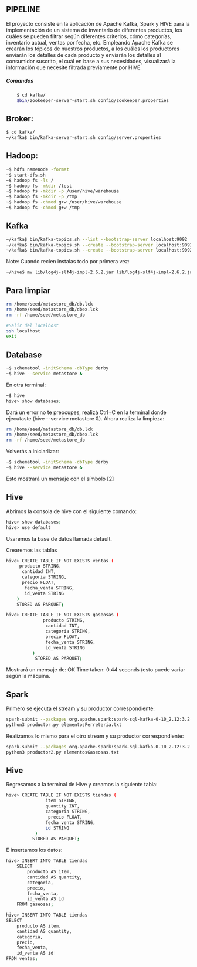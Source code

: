 <h2>PIPELINE</h2>

El proyecto consiste en la aplicación de Apache Kafka, Spark y HIVE para la implementación de un sistema de inventario de diferentes productos, los cuáles se pueden filtrar según diferentes criterios, cómo categorías, inventario actual, ventas por fecha, etc. Empleando Apache Kafka se crearán los tópicos de nuestros productos, a los cuáles los productores enviarán los detalles de cada producto y enviarán los detalles al consumidor suscrito, el cuál en base a sus necesidades, visualizará la información que necesite filtrada previamente por HIVE.

<h5>Comandos</h5>

```bash
    $ cd kafka/
    $bin/zookeeper-server-start.sh config/zookeeper.properties
```
## Broker:
```bash
$ cd kafka/
~/kafka$ bin/kafka-server-start.sh config/server.properties
```

## Hadoop:
```bash
~$ hdfs namenode -format
~$ start-dfs.sh
~$ hadoop fs -ls /
~$ hadoop fs -mkdir /test
~$ hadoop fs -mkdir -p /user/hive/warehouse
~$ hadoop fs -mkdir -p /tmp
~$ hadoop fs -chmod g+w /user/hive/warehouse
~$ hadoop fs -chmod g+w /tmp
```

## Kafka
```bash
~/kafka$ bin/kafka-topics.sh --list --bootstrap-server localhost:9092
~/kafka$ bin/kafka-topics.sh --create --bootstrap-server localhost:9092 --replication-factor 1 --partitions 1 --topic ferreteria
~/kafka$ bin/kafka-topics.sh --create --bootstrap-server localhost:9092 --replication-factor 1 --partitions 1 --topic gaseosas
```
Note: Cuando recien instalas todo por primera vez:
```bash
~/hive$ mv lib/log4j-slf4j-impl-2.6.2.jar lib/log4j-slf4j-impl-2.6.2.jar.bak
```

## Para limpiar
```bash
rm /home/seed/metastore_db/db.lck
rm /home/seed/metastore_db/dbex.lck
rm -rf /home/seed/metastore_db

#Salir del localhost
ssh localhost
exit
```

## Database
```bash
~$ schematool -initSchema -dbType derby
~$ hive --service metastore &
```
En otra terminal:
```bash
~$ hive
hive> show databases;
```
Dará un error no te preocupes, realizá Ctrl+C en la terminal donde ejecutaste (hive --service metastore &). Ahora realiza la limpieza:
```bash
rm /home/seed/metastore_db/db.lck
rm /home/seed/metastore_db/dbex.lck
rm -rf /home/seed/metastore_db
```

Volverás a iniciarlizar:
```bash
~$ schematool -initSchema -dbType derby
~$ hive --service metastore &
```
Esto mostrará un mensaje con el símbolo [2]

## Hive
Abrimos la consola de hive con el siguiente comando:
```bash
hive> show databases;
hive> use default
```
Usaremos la base de datos llamada default.

Crearemos las tablas
```bash
hive> CREATE TABLE IF NOT EXISTS ventas (
     producto STRING,
      cantidad INT,
      categoria STRING,
      precio FLOAT,
       fecha_venta STRING,
       id_venta STRING
    )
    STORED AS PARQUET;

hive> CREATE TABLE IF NOT EXISTS gaseosas (
              producto STRING,
               cantidad INT,
               categoria STRING,
               precio FLOAT,
               fecha_venta STRING,
               id_venta STRING
          )
           STORED AS PARQUET;
```
Mostrará un mensaje de: OK Time taken: 0.44 seconds (esto puede variar según la máquina.

## Spark
Primero se ejecuta el stream y su productor correspondiente:
```bash
spark-submit --packages org.apache.spark:spark-sql-kafka-0-10_2.12:3.2.0 herramientas_stream.py
python3 productor.py elementosFerreteria.txt
```

Realizamos lo mismo para el otro stream y su productor correspondiente:
```bash
spark-submit --packages org.apache.spark:spark-sql-kafka-0-10_2.12:3.2.0 gaseosas_streaming.py
python3 productor2.py elementosGaseosas.txt
```

## Hive
Regresamos a la terminal de Hive y creamos la siguiente tabla:
```bash
hive> CREATE TABLE IF NOT EXISTS tiendas (
               item STRING,
               quantity INT,
               categoria STRING,
                precio FLOAT,
               fecha_venta STRING,
               id STRING
           )
          STORED AS PARQUET;
```
E insertamos los datos:
```bash
hive> INSERT INTO TABLE tiendas
    SELECT
        producto AS item,
        cantidad AS quantity,
        categoria,
        precio,
        fecha_venta,
        id_venta AS id
    FROM gaseosas;

hive> INSERT INTO TABLE tiendas
SELECT
    producto AS item,
    cantidad AS quantity,
    categoria,
    precio,
    fecha_venta,
    id_venta AS id
FROM ventas;
```

